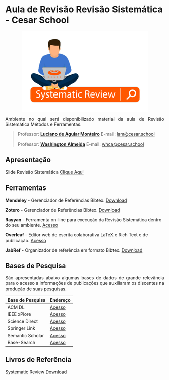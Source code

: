 
# Aula de Revisão Revisão Sistemática - Cesar School
<p align="center"><img src="manuscript/images/systematic-review.png"  width="400" height="255" align="middle"/></p>

<p align="justify">Ambiente no qual será disponibilizado material da aula de Revisão Sistemática Métodos e Ferramentas.</p>

> Professor: **[Luciano de Aguiar Monteiro](http://www.lucianoaguiar.com.br)** E-mail: lam@cesar.school
> 
> Professor: **[Washington Almeida](http://www.profwashingtonalmeida.com.br)** E-mail: whca@cesar.school


## Apresentação


Slide Revisão Sistemática [Clique Aqui](manuscript/anexos/Slide_Systematic_Review.pdf)

## Ferramentas

<b>Mendeley</b> - Gerenciador de Referências Bibtex. [Download](https://www.mendeley.com/download-desktop-new/) 

<b>Zotero</b> - Gerenciador de Referências Bibtex. [Download](https://www.zotero.org/download/) 

<b>Rayyan</b> - Ferramenta on-line para execução da Revisão Sistemática dentro do seu ambiente. [Acesso](https://rayyan.qcri.org/welcome) 


<b>Overleaf</b> - Editor web de escrita colaborativa LaTeX e Rich Text e de publicação. [Acesso](https://www.overleaf.com/) 

<b>JabRef</b> - Organizador de referência em formato Bibtex. [Download](https://www.jabref.org/#download) 


## Bases de Pesquisa

<p align="justify">São apresentadas abaixo algumas bases de dados de grande relevância para o acesso a informações de publicações que auxiliaram os discentes na produção de suas pesquisas.</p>

| Base de Pesquisa  |  Endereço |
|---|---|
| ACM DL  | [Acesso](https://dl.acm.org/)   |
|  IEEE xPlore |  [Acesso](https://ieeexplore.ieee.org/Xplore/home.jsp)  |
|  Science Direct |  [Acesso](https://www.sciencedirect.com/)  |
|  Springer Link |  [Acesso](https://link.springer.com/)  |
|  Semantic Scholar | [Acesso](https://www.semanticscholar.org/?utm_source=google&utm_medium=cpc&utm_campaign=search_br_world_wq&utm_content=&utm_term=semantic%20scholar&gclid=CjwKCAjwlbr8BRA0EiwAnt4MTiW2S7dzLbkocY7CWAxoxOfIdqqYOBdA1_ShbgwoU18PRyNtOj0FcBoCPVoQAvD_BwE)  |
|  Base-Search | [Acesso](https://www.base-search.net/)   |

## Livros de Referência
Systematic Review [Download](manuscript/anexos/Kitchenham-2016.pdf)
